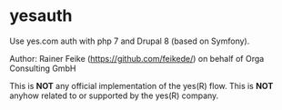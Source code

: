 # yesauth
Use yes.com auth with php 7 and Drupal 8 (based on Symfony).


Author: Rainer Feike (https://github.com/feikede/) on behalf of Orga Consulting GmbH


This is **NOT** any official implementation of the yes(R) flow. This is **NOT** anyhow related to or supported by the yes(R) company.
